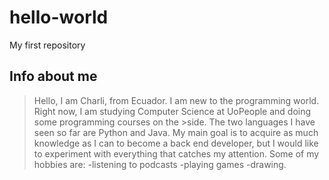# hello-world
My first repository
## Info about me
>Hello, I am Charli, from Ecuador. I am new to the programming world. Right now, I am studying Computer Science at UoPeople and doing some programming courses on the >side. The two languages I have seen so far are Python and Java. 
>My main goal is to acquire as much knowledge as I can to become a back end developer, but I would like to experiment with everything that catches my attention. 
>Some of my hobbies are:
>-listening to podcasts
>-playing games
>-drawing.
